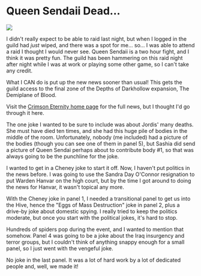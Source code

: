 # Queen Sendaii Dead...

![](http://westkarana.com/images/hivenews.jpg)

I didn't really expect to be able to raid last night, but when I logged in the guild had *just* wiped, and there was a spot for me... so... I was able to attend a raid I thought I would never see. Queen Sendaii is a two hour fight, and I think it was pretty fun. The guild has been hammering on this raid night after night while I was at work or playing some other game, so I can't take any credit.

What I CAN do is put up the new news sooner than usual! This gets the guild access to the final zone of the Depths of Darkhollow expansion, The Demiplane of Blood.

Visit the [Crimson Eternity home page](http://www.crimsoneternity.com) for the full news, but I thought I'd go through it here.

The one joke I wanted to be sure to include was about Jordis' many deaths. She must have died ten times, and she had this huge pile of bodies in the middle of the room. Unfortunately, nobody (me included) had a picture of the bodies (though you can see one of them in panel 5), but Sashia did send a picture of Queen Sendai perhaps about to contribute body #1, so that was always going to be the punchline for the joke.

I wanted to get in a Cheney joke to start it off. Now, I haven't put politics in the news before. I was going to use the Sandra Day O'Connor resignation to put Warden Hanvar on the high court, but by the time I got around to doing the news for Hanvar, it wasn't topical any more.

With the Cheney joke in panel 1, I needed a transitional panel to get us into the Hive, hence the "Eggs of Mass Destruction" joke in panel 2, plus a drive-by joke about domestic spying. I really tried to keep the politics moderate, but once you start with the political jokes, it's hard to stop.

Hundreds of spiders pop during the event, and I wanted to mention that somehow. Panel 4 was going to be a joke about the Iraq insurgency and terror groups, but I couldn't think of anything snappy enough for a small panel, so I just went with the vengeful joke.

No joke in the last panel. It was a lot of hard work by a lot of dedicated people and, well, we made it!
